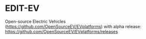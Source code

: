 # EDIT-EV
Open-source Electric Vehicles (https://github.com/OpenSourceEV/EVplatforms) with alpha release: https://github.com/OpenSourceEV/EVplatforms/releases
